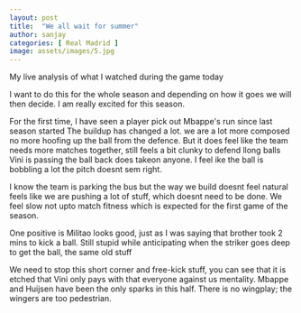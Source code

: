 ```yaml
---
layout: post
title:  "We all wait for summer"
author: sanjay
categories: [ Real Madrid ]
image: assets/images/5.jpg
---
```

My live analysis of what I watched during the game today

I want to do this for the whole season and depending on how it goes we will then decide. I am really excited for this season.

For the first time, I have seen a player pick out Mbappe's run since last season started
The buildup has changed a lot. we are a lot more composed no more hoofing up the ball from the defence.
But it does feel like the team needs more matches together, still feels a bit clunky to defend llong balls
Vini is passing the ball back does takeon anyone.
I feel ike the ball is bobbling a lot the pitch doesnt sem right.

I know the team is parking the bus but the way we build doesnt feel natural feels like we are pushing a lot of stuff, which doesnt need to be done. We feel slow not upto match fitness which is expected for the first game of the season.

One positive is Militao looks good, just as I was saying that brother took 2 mins to kick a ball. Still stupid while anticipating when the striker goes deep to get the ball, the same old stuff

We need to stop this short corner and free-kick stuff, you can see that it is etched that Vini only pays with that everyone against us mentality.
Mbappe and Huijsen have been the only sparks in this half. There is no wingplay; the wingers are too pedestrian.
